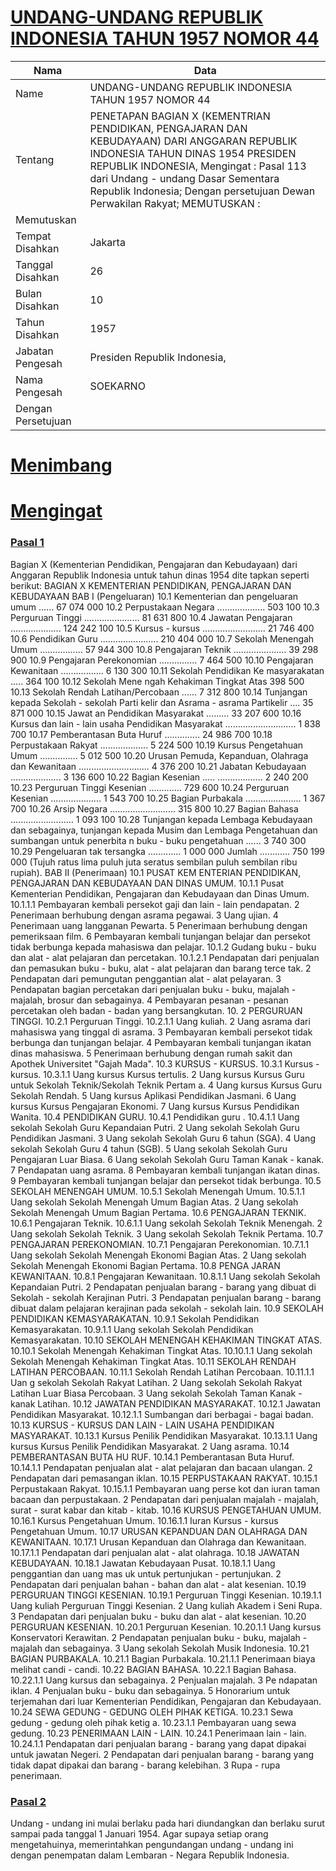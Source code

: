 # [UNDANG-UNDANG REPUBLIK INDONESIA TAHUN 1957 NOMOR 44](http://example.org/legal/peraturan/uu/1957/44)

| Nama | Data |
| ------ | ----- |
|Name|UNDANG-UNDANG REPUBLIK INDONESIA TAHUN 1957 NOMOR 44|
|Tentang| PENETAPAN BAGIAN X (KEMENTRIAN PENDIDIKAN, PENGAJARAN DAN KEBUDAYAAN) DARI ANGGARAN REPUBLIK INDONESIA TAHUN DINAS 1954 PRESIDEN REPUBLIK INDONESIA, Mengingat : Pasal 113 dari Undang - undang Dasar Sementara Republik Indonesia; Dengan persetujuan Dewan Perwakilan Rakyat; MEMUTUSKAN :|
|Memutuskan||
|Tempat Disahkan|Jakarta|
|Tanggal Disahkan|26|
|Bulan Disahkan|10|
|Tahun Disahkan|1957|
|Jabatan Pengesah|Presiden Republik Indonesia,|
|Nama Pengesah|SOEKARNO|
|Dengan Persetujuan||
# [Menimbang](http://example.org/legal/peraturan/uu/1957/44/menimbang)

# [Mengingat](http://example.org/legal/peraturan/uu/1957/44/mengingat)


### [Pasal 1](http://example.org/legal/peraturan/uu/1957/44/pasal/0001)
Bagian X (Kementerian Pendidikan, Pengajaran dan Kebudayaan) dari Anggaran Republik Indonesia untuk tahun dinas 1954 dite tapkan seperti berikut: BAGIAN X KEMENTERIAN PENDIDIKAN, PENGAJARAN DAN KEBUDAYAAN BAB I (Pengeluaran) 10.1 Kementerian dan pengeluaran umum ...... 67 074 000 10.2 Perpustakaan Negara ................... 503 100 10.3 Perguruan Tinggi ...................... 81 631 800 10.4 Jawatan Pengajaran .................... 124 242 100 10.5 Kursus - kursus ......................... 21 746 400 10.6 Pendidikan Guru ....................... 210 404 000 10.7 Sekolah Menengah Umum ................. 57 944 300 10.8 Pengajaran Teknik ..................... 39 298 900 10.9 Pengajaran Perekonomian ............... 7 464 500 10.10 Pengajaran Kewanitaan ................. 6 130 300 10.11 Sekolah Pendidikan Ke masyarakatan ..... 364 100 10.12 Sekolah Mene ngah Kehakiman Tingkat Atas 398 500 10.13 Sekolah Rendah Latihan/Percobaan ...... 7 312 800 10.14 Tunjangan kepada Sekolah - sekolah Parti kelir dan Asrama - asrama Partikelir .... 35 871 000 10.15 Jawat an Pendidikan Masyarakat ......... 33 207 600 10.16 Kursus dan lain - lain usaha Pendidikan Masyarakat ............................ 1 838 700 10.17 Pemberantasan Buta Huruf .............. 24 986 700 10.18 Perpustakaan Rakyat ................... 5 224 500 10.19 Kursus Pengetahuan Umum ............... 5 012 500 10.20 Urusan Pemuda, Kepanduan, Olahraga dan Kewanitaan ............................ 4 376 200 10.21 Jabatan Kebudayaan .................... 3 136 600 10.22 Bagian Kesenian ..... .................. 2 240 200 10.23 Perguruan Tinggi Kesenian ............. 729 600 10.24 Perguruan Kesenian .................... 1 543 700 10.25 Bagian Purbakala ...................... 1 367 700 10.26 Arsip Negara .......................... 315 800 10.27 Bagian Bahasa ......................... 1 093 100 10.28 Tunjangan kepada Lembaga Kebudayaan dan sebagainya, tunjangan kepada Musim dan Lembaga Pengetahuan dan sumbangan untuk penerbita n buku - buku pengetahuan ...... 3 740 300 10.29 Pengeluaran tak tersangka ............. 1 000 000 Jumlah ............ 750 199 000 (Tujuh ratus lima puluh juta seratus sembilan puluh sembilan ribu rupiah). BAB II (Penerimaan) 10.1 PUSAT KEM ENTERIAN PENDIDIKAN, PENGAJARAN DAN KEBUDAYAAN DAN DINAS UMUM. 10.1.1 Pusat Kementerian Pendidikan, Pengajaran dan Kebudayaan dan Dinas Umum. 10.1.1.1 Pembayaran kembali persekot gaji dan lain - lain pendapatan. 2 Penerimaan berhubung dengan asrama pegawai. 3 Uang ujian. 4 Penerimaan uang langganan Pewarta. 5 Penerimaan berhubung dengan pemeriksaan film. 6 Pembayaran kembali tunjangan belajar dan persekot tidak berbunga kepada mahasiswa dan pelajar. 10.1.2 Gudang buku - buku dan alat - alat pelajaran dan percetakan. 10.1.2.1 Pendapatan dari penjualan dan pemasukan buku - buku, alat - alat pelajaran dan barang terce tak. 2 Pendapatan dari pemungutan penggantian alat - alat pelayaran. 3 Pendapatan bagian percetakan dari penjualan buku - buku, majalah - majalah, brosur dan sebagainya. 4 Pembayaran pesanan - pesanan percetakan oleh badan - badan yang bersangkutan. 10. 2 PERGURUAN TINGGI. 10.2.1 Perguruan Tinggi. 10.2.1.1 Uang kuliah. 2 Uang asrama dari mahasiswa yang tinggal di asrama. 3 Pembayaran kembali persekot tidak berbunga dan tunjangan belajar. 4 Pembayaran kembali tunjangan ikatan dinas mahasiswa. 5 Penerimaan berhubung dengan rumah sakit dan Apothek Universitet "Gajah Mada". 10.3 KURSUS - KURSUS. 10.3.1 Kursus - kursus. 10.3.1.1 Uang kursus Kursus tertulis. 2 Uang kursus Kursus Guru untuk Sekolah Teknik/Sekolah Teknik Pertam a. 4 Uang kursus Kursus Guru Sekolah Rendah. 5 Uang kursus Aplikasi Pendidikan Jasmani. 6 Uang kursus Kursus Pengajaran Ekonomi. 7 Uang kursus Kursus Pendidikan Wanita. 10.4 PENDIDIKAN GURU. 10.4.1 Pendidikan guru . 10.4.1.1 Uang sekolah Sekolah Guru Kepandaian Putri. 2 Uang sekolah Sekolah Guru Pendidikan Jasmani. 3 Uang sekolah Sekolah Guru 6 tahun (SGA). 4 Uang sekolah Sekolah Guru 4 tahun (SGB). 5 Uang sekolah Sekolah Guru Pengajaran Luar Biasa. 6 Uang sekolah Sekolah Guru Taman Kanak - kanak. 7 Pendapatan uang asrama. 8 Pembayaran kembali tunjangan ikatan dinas. 9 Pembayaran kembali tunjangan belajar dan persekot tidak berbunga. 10.5 SEKOLAH MENENGAH UMUM. 10.5.1 Sekolah Menengah Umum. 10.5.1.1 Uang sekolah Sekolah Menengah Umum Bagian Atas. 2 Uang sekolah Sekolah Menengah Umum Bagian Pertama. 10.6 PENGAJARAN TEKNIK. 10.6.1 Pengajaran Teknik. 10.6.1.1 Uang sekolah Sekolah Teknik Menengah. 2 Uang sekolah Sekolah Teknik. 3 Uang sekolah Sekolah Teknik Pertama. 10.7 PENGAJARAN PEREKONOMIAN. 10.7.1 Pengajaran Perekonomian. 10.7.1.1 Uang sekolah Sekolah Menengah Ekonomi Bagian Atas. 2 Uang sekolah Sekolah Menengah Ekonomi Bagian Pertama. 10.8 PENGA JARAN KEWANITAAN. 10.8.1 Pengajaran Kewanitaan. 10.8.1.1 Uang sekolah Sekolah Kepandaian Putri. 2 Pendapatan penjualan barang - barang yang dibuat di Sekolah - sekolah Kerajinan Putri. 3 Pendapatan penjualan barang - barang dibuat dalam pelajaran kerajinan pada sekolah - sekolah lain. 10.9 SEKOLAH PENDIDIKAN KEMASYARAKATAN. 10.9.1 Sekolah Pendidikan Kemasyarakatan. 10.9.1.1 Uang sekolah Sekolah Pendidikan Kemasyarakatan. 10.10 SEKOLAH MENENGAH KEHAKIMAN TINGKAT ATAS. 10.10.1 Sekolah Menengah Kehakiman Tingkat Atas. 10.10.1.1 Uang sekolah Sekolah Menengah Kehakiman Tingkat Atas. 10.11 SEKOLAH RENDAH LATIHAN PERCOBAAN. 10.11.1 Sekolah Rendah Latihan Percobaan. 10.11.1.1 Uan g sekolah Sekolah Rakyat Latihan. 2 Uang sekolah Sekolah Rakyat Latihan Luar Biasa Percobaan. 3 Uang sekolah Sekolah Taman Kanak - kanak Latihan. 10.12 JAWATAN PENDIDIKAN MASYARAKAT. 10.12.1 Jawatan Pendidikan Masyarakat. 10.12.1.1 Sumbangan dari berbagai - bagai badan. 10.13 KURSUS - KURSUS DAN LAIN - LAIN USAHA PENDIDIKAN MASYARAKAT. 10.13.1 Kursus Penilik Pendidikan Masyarakat. 10.13.1.1 Uang kursus Kursus Penilik Pendidikan Masyarakat. 2 Uang asrama. 10.14 PEMBERANTASAN BUTA HU RUF. 10.14.1 Pemberantasan Buta Huruf. 10.14.1.1 Pendapatan penjualan alat - alat pelajaran dan bacaan ulangan. 2 Pendapatan dari pemasangan iklan. 10.15 PERPUSTAKAAN RAKYAT. 10.15.1 Perpustakaan Rakyat. 10.15.1.1 Pembayaran uang perse kot dan iuran taman bacaan dan perpustakaan. 2 Pendapatan dari penjualan majalah - majalah, surat - surat kabar dan kitab - kitab. 10.16 KURSUS PENGETAHUAN UMUM. 10.16.1 Kursus Pengetahuan Umum. 10.16.1.1 Iuran Kursus - kursus Pengetahuan Umum. 10.17 URUSAN KEPANDUAN DAN OLAHRAGA DAN KEWANITAAN. 10.17.1 Urusan Kepanduan dan Olahraga dan Kewanitaan. 10.17.1.1 Pendapatan dari penjualan alat - alat olahraga. 10.18 JAWATAN KEBUDAYAAN. 10.18.1 Jawatan Kebudayaan Pusat. 10.18.1.1 Uang penggantian dan uang mas uk untuk pertunjukan - pertunjukan. 2 Pendapatan dari penjualan bahan - bahan dan alat - alat kesenian. 10.19 PERGURUAN TINGGI KESENIAN. 10.19.1 Perguruan Tinggi Kesenian. 10.19.1.1 Uang kuliah Perguruan Tinggi Kesenian. 2 Uang kuliah Akadem i Seni Rupa. 3 Pendapatan dari penjualan buku - buku dan alat - alat kesenian. 10.20 PERGURUAN KESENIAN. 10.20.1 Perguruan Kesenian. 10.20.1.1 Uang kursus Konservatori Kerawitan. 2 Pendapatan penjualan buku - buku, majalah - majalah dan sebagainya. 3 Uang sekolah Sekolah Musik Indonesia. 10.21 BAGIAN PURBAKALA. 10.21.1 Bagian Purbakala. 10.21.1.1 Penerimaan biaya melihat candi - candi. 10.22 BAGIAN BAHASA. 10.22.1 Bagian Bahasa. 10.22.1.1 Uang kursus dan sebagainya. 2 Penjualan majalah. 3 Pe ndapatan iklan. 4 Penjualan buku - buku dan sebagainya. 5 Honorarium untuk terjemahan dari luar Kementerian Pendidikan, Pengajaran dan Kebudayaan. 10.24 SEWA GEDUNG - GEDUNG OLEH PIHAK KETIGA. 10.23.1 Sewa gedung - gedung oleh pihak ketig a. 10.23.1.1 Pembayaran uang sewa gedung. 10.23 PENERIMAAN LAIN - LAIN. 10.24.1 Penerimaan lain - lain. 10.24.1.1 Pendapatan dari penjualan barang - barang yang dapat dipakai untuk jawatan Negeri. 2 Pendapatan dari penjualan barang - barang yang tidak dapat dipakai dan barang - barang kelebihan. 3 Rupa - rupa penerimaan.


### [Pasal 2](http://example.org/legal/peraturan/uu/1957/44/pasal/0002)
Undang - undang ini mulai berlaku pada hari diundangkan dan berlaku surut sampai pada tanggal 1 Januari 1954. Agar supaya setiap orang mengetahuinya, memerintahkan pengundangan undang - undang ini dengan penempatan dalam Lembaran - Negara Republik Indonesia.
